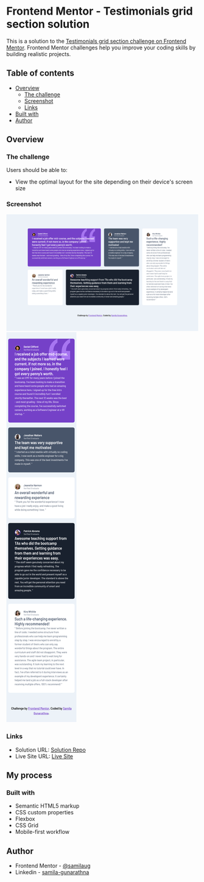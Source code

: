 # Frontend Mentor - Testimonials grid section solution

This is a solution to the [Testimonials grid section challenge on Frontend Mentor](https://www.frontendmentor.io/challenges/testimonials-grid-section-Nnw6J7Un7). Frontend Mentor challenges help you improve your coding skills by building realistic projects.

## Table of contents

- [Overview](#overview)
  - [The challenge](#the-challenge)
  - [Screenshot](#screenshot)
  - [Links](#links)
- [Built with](#built-with)
- [Author](#author)

## Overview

### The challenge

Users should be able to:

- View the optimal layout for the site depending on their device's screen size

### Screenshot

![screenshots of desktop design](./screenshots/Frontend-Mentor-Testimonials-grid-section.png)
![screenshot of mobile design](./screenshots//Frontend-Mentor-Testimonials-grid-section-mobile.png)


### Links

- Solution URL: [Solution Repo](https://your-solution-url.com)
- Live Site URL: [Live Site](https://your-live-site-url.com)

## My process

### Built with

- Semantic HTML5 markup
- CSS custom properties
- Flexbox
- CSS Grid
- Mobile-first workflow

## Author

<!-- - Website - [Add your name here](https://www.your-site.com) -->
- Frontend Mentor - [@samilaug](https://www.frontendmentor.io/profile/samilaug)
- Linkedin - [samila-gunarathna](https://www.linkedin.com/in/samila-gunarathna/)
<!-- - Twitter - [@yourusername](https://www.twitter.com/yourusername) -->